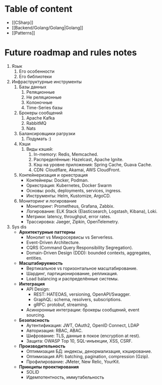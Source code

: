 # Table of content
* [[CSharp]]
* [[Backend/Golang/Golang|Golang]]
* [[Patterns]]
# Future roadmap and rules notes
1. Язык 
	1. Его особенности
	2. Его библиотеки
2. Инфраструктурные инструменты
	1. Базы данных
		1. Реляционные
		2. Не реляционные
		3. Колоночные
		4. Time-Series базы
	2. Брокеры сообщений
		1. Apache Kafka
		2. RabbitMQ
		3. Nats
	3. Балансировщики рагрузки
		1.  Подумать :)
	4. Кэши 
		1. Виды кэшей:
			1. In-memory: Redis, Memcached.
			2. Распределённые: Hazelcast, Apache Ignite.
			3. Кэш на уровне приложения: Spring Cache, Guava Cache.
			4. CDN: Cloudflare, Akamai, AWS CloudFront.
	5. Контейнеризация и оркестрация
	    - Контейнеры: Docker, Podman.
	    - Оркестрация: Kubernetes, Docker Swarm
	    - Основы: pods, deployments, services, ingress.
	    - Инструменты: Helm, Kustomize, ArgoCD.
	6. Мониторинг и логирование
	    - Мониторинг: Prometheus, Grafana, Zabbix.
	    - Логирование: ELK Stack (Elasticsearch, Logstash, Kibana), Loki.
	    - Метрики: latency, throughput, error rates.
	    - Трассировка: Jaeger, Zipkin, OpenTelemetry.
3. Sys dis
	- **Архитектурные паттерны**
	    - Монолит vs Микросервисы vs Serverless.
	    - Event-Driven Architecture.
	    - CQRS (Command Query Responsibility Segregation).
	    - Domain-Driven Design (DDD): bounded contexts, aggregates, entities.
	- **Масштабируемость**
	    - Вертикальное vs горизонтальное масштабирование.
	    - Шардинг, партиционирование, репликация.
	    - Load balancing и распределённые системы.
	- **Интеграция**
	    - API Design:
	        - REST: HATEOAS, versioning, OpenAPI/Swagger.
	        - GraphQL: schema, resolvers, subscriptions.
	        - gRPC: protobuf, streaming.
	    - Асинхронные интеграции: брокеры сообщений, event sourcing.
	- **Безопасность**
	    - Аутентификация: JWT, OAuth2, OpenID Connect, LDAP
	    - Авторизация: RBAC, ABAC.
	    - Шифрование: TLS, данные в покое (encryption at rest).
	    - Защита: OWASP Top 10, SQL-инъекции, XSS, CSRF.
	- **Производительность**
	    - Оптимизация БД: индексы, денормализация, кэширование.
	    - Оптимизация API: batching, pagination, compression (Gzip).
	    - Профилирование: JMeter, New Relic, YourKit.
	- **Принципы проектирования**
	    - SOLID
	    - Идемпотентность, иммутабельность